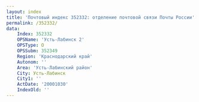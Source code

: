 ```yaml
---
layout: index
title: 'Почтовый индекс 352332: отделение почтовой связи Почты России'
permalink: /352332/
data:
    Index: 352332
    OPSName: 'Усть-Лабинск 2'
    OPSType: О
    OPSSubm: 352349
    Region: 'Краснодарский край'
    Autonom: ''
    Area: 'Усть-Лабинский район'
    City: Усть-Лабинск
    City1: ''
    ActDate: '20001030'
    IndexOld: ''
---
```

